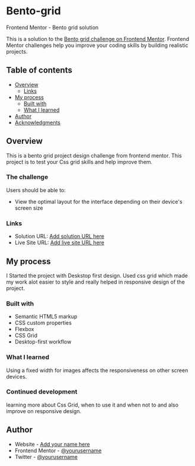 # Bento-grid
 Frontend Mentor - Bento grid solution

This is a solution to the [Bento grid challenge on Frontend Mentor](https://www.frontendmentor.io/challenges/bento-grid-RMydElrlOj). Frontend Mentor challenges help you improve your coding skills by building realistic projects. 

## Table of contents

- [Overview](#overview)
  - [Links](#links)
- [My process](#my-process)
  - [Built with](#built-with)
  - [What I learned](#what-i-learned)
- [Author](#author)
- [Acknowledgments](#acknowledgments)



## Overview
  This is a bento grid project design challenge from frontend mentor. This project is to test your Css grid skills and help improve them. 
### The challenge

Users should be able to:

- View the optimal layout for the interface depending on their device's screen size


### Links

- Solution URL: [Add solution URL here](https://your-solution-url.com)
- Live Site URL: [Add live site URL here](https://your-live-site-url.com)

## My process
  I Started the project with Deskstop first design. Used css grid which made my work alot easier to style and really helped in responsive design of the project.

### Built with

- Semantic HTML5 markup
- CSS custom properties
- Flexbox
- CSS Grid
- Desktop-first workflow

### What I learned
  Using a fixed width for images affects the responsiveness on other screen devices.


### Continued development

learning more about Css Grid, when to use it and when not to and also improve on responsive design.

## Author

- Website - [Add your name here](https://www.your-site.com)
- Frontend Mentor - [@yourusername](https://www.frontendmentor.io/profile/yourusername)
- Twitter - [@yourusername](https://www.twitter.com/yourusername)
